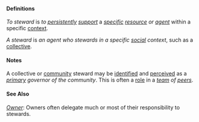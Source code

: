#### Definitions

*To steward* is *to [persistently](https://github.com/gcassel/Modular-Organizing-Terminology/blob/master/terms/persistent.md) [support](https://github.com/gcassel/Modular-Organizing-Terminology/blob/master/terms/support.md)* a *[specific](https://github.com/gcassel/Modular-Organizing-Terminology/blob/master/terms/specific.md) [resource](https://github.com/gcassel/Modular-Organizing-Terminology/blob/master/terms/resource.md) or [agent](https://github.com/gcassel/Modular-Organizing-Terminology/blob/master/terms/agent.md)* within a specific [context](https://github.com/gcassel/Modular-Organizing-Terminology/blob/master/terms/context.md).

*A steward* is *an agent who stewards in a specific [social](https://github.com/gcassel/Modular-Organizing-Terminology/blob/master/terms/social.md) context*, such as a [collective](https://github.com/gcassel/Modular-Organizing-Terminology/blob/master/terms/collective.md).

#### Notes

A collective or [community](https://github.com/gcassel/Modular-Organizing-Terminology/blob/master/terms/community.md) steward may be [identified](https://github.com/gcassel/Modular-Organizing-Terminology/blob/master/terms/identify.md) and [perceived](https://github.com/gcassel/Modular-Organizing-Terminology/blob/master/terms/perceive.md) as a *[primary](https://github.com/gcassel/Modular-Organizing-Terminology/blob/master/terms/base.md) governor of the community*.  This is often a [role](https://github.com/gcassel/Modular-Organizing-Terminology/blob/master/terms/role.md) in a *[team](https://github.com/gcassel/Modular-Organizing-Terminology/blob/master/terms/team.md) of [peers](https://github.com/gcassel/Modular-Organizing-Terminology/blob/master/terms/peer.md)*.

#### See Also

*[Owner](https://github.com/gcassel/Modular-Organizing-Terminology/blob/master/terms/owner.md)*:  Owners often delegate much or most of their responsibility to stewards.
